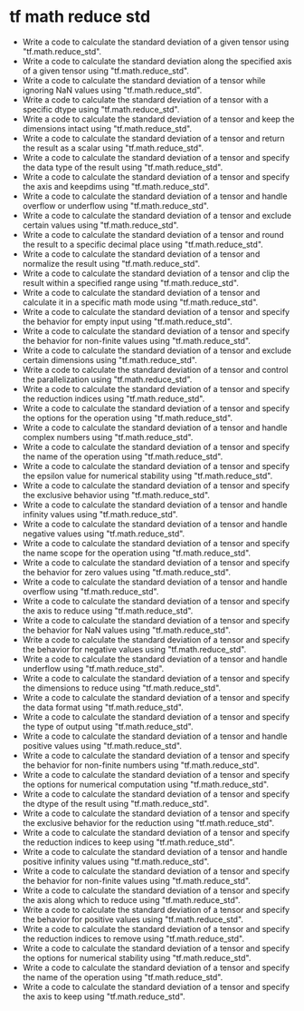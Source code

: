 # tf math reduce std

- Write a code to calculate the standard deviation of a given tensor using "tf.math.reduce_std".
- Write a code to calculate the standard deviation along the specified axis of a given tensor using "tf.math.reduce_std".
- Write a code to calculate the standard deviation of a tensor while ignoring NaN values using "tf.math.reduce_std".
- Write a code to calculate the standard deviation of a tensor with a specific dtype using "tf.math.reduce_std".
- Write a code to calculate the standard deviation of a tensor and keep the dimensions intact using "tf.math.reduce_std".
- Write a code to calculate the standard deviation of a tensor and return the result as a scalar using "tf.math.reduce_std".
- Write a code to calculate the standard deviation of a tensor and specify the data type of the result using "tf.math.reduce_std".
- Write a code to calculate the standard deviation of a tensor and specify the axis and keepdims using "tf.math.reduce_std".
- Write a code to calculate the standard deviation of a tensor and handle overflow or underflow using "tf.math.reduce_std".
- Write a code to calculate the standard deviation of a tensor and exclude certain values using "tf.math.reduce_std".
- Write a code to calculate the standard deviation of a tensor and round the result to a specific decimal place using "tf.math.reduce_std".
- Write a code to calculate the standard deviation of a tensor and normalize the result using "tf.math.reduce_std".
- Write a code to calculate the standard deviation of a tensor and clip the result within a specified range using "tf.math.reduce_std".
- Write a code to calculate the standard deviation of a tensor and calculate it in a specific math mode using "tf.math.reduce_std".
- Write a code to calculate the standard deviation of a tensor and specify the behavior for empty input using "tf.math.reduce_std".
- Write a code to calculate the standard deviation of a tensor and specify the behavior for non-finite values using "tf.math.reduce_std".
- Write a code to calculate the standard deviation of a tensor and exclude certain dimensions using "tf.math.reduce_std".
- Write a code to calculate the standard deviation of a tensor and control the parallelization using "tf.math.reduce_std".
- Write a code to calculate the standard deviation of a tensor and specify the reduction indices using "tf.math.reduce_std".
- Write a code to calculate the standard deviation of a tensor and specify the options for the operation using "tf.math.reduce_std".
- Write a code to calculate the standard deviation of a tensor and handle complex numbers using "tf.math.reduce_std".
- Write a code to calculate the standard deviation of a tensor and specify the name of the operation using "tf.math.reduce_std".
- Write a code to calculate the standard deviation of a tensor and specify the epsilon value for numerical stability using "tf.math.reduce_std".
- Write a code to calculate the standard deviation of a tensor and specify the exclusive behavior using "tf.math.reduce_std".
- Write a code to calculate the standard deviation of a tensor and handle infinity values using "tf.math.reduce_std".
- Write a code to calculate the standard deviation of a tensor and handle negative values using "tf.math.reduce_std".
- Write a code to calculate the standard deviation of a tensor and specify the name scope for the operation using "tf.math.reduce_std".
- Write a code to calculate the standard deviation of a tensor and specify the behavior for zero values using "tf.math.reduce_std".
- Write a code to calculate the standard deviation of a tensor and handle overflow using "tf.math.reduce_std".
- Write a code to calculate the standard deviation of a tensor and specify the axis to reduce using "tf.math.reduce_std".
- Write a code to calculate the standard deviation of a tensor and specify the behavior for NaN values using "tf.math.reduce_std".
- Write a code to calculate the standard deviation of a tensor and specify the behavior for negative values using "tf.math.reduce_std".
- Write a code to calculate the standard deviation of a tensor and handle underflow using "tf.math.reduce_std".
- Write a code to calculate the standard deviation of a tensor and specify the dimensions to reduce using "tf.math.reduce_std".
- Write a code to calculate the standard deviation of a tensor and specify the data format using "tf.math.reduce_std".
- Write a code to calculate the standard deviation of a tensor and specify the type of output using "tf.math.reduce_std".
- Write a code to calculate the standard deviation of a tensor and handle positive values using "tf.math.reduce_std".
- Write a code to calculate the standard deviation of a tensor and specify the behavior for non-finite numbers using "tf.math.reduce_std".
- Write a code to calculate the standard deviation of a tensor and specify the options for numerical computation using "tf.math.reduce_std".
- Write a code to calculate the standard deviation of a tensor and specify the dtype of the result using "tf.math.reduce_std".
- Write a code to calculate the standard deviation of a tensor and specify the exclusive behavior for the reduction using "tf.math.reduce_std".
- Write a code to calculate the standard deviation of a tensor and specify the reduction indices to keep using "tf.math.reduce_std".
- Write a code to calculate the standard deviation of a tensor and handle positive infinity values using "tf.math.reduce_std".
- Write a code to calculate the standard deviation of a tensor and specify the behavior for non-finite values using "tf.math.reduce_std".
- Write a code to calculate the standard deviation of a tensor and specify the axis along which to reduce using "tf.math.reduce_std".
- Write a code to calculate the standard deviation of a tensor and specify the behavior for positive values using "tf.math.reduce_std".
- Write a code to calculate the standard deviation of a tensor and specify the reduction indices to remove using "tf.math.reduce_std".
- Write a code to calculate the standard deviation of a tensor and specify the options for numerical stability using "tf.math.reduce_std".
- Write a code to calculate the standard deviation of a tensor and specify the name of the operation using "tf.math.reduce_std".
- Write a code to calculate the standard deviation of a tensor and specify the axis to keep using "tf.math.reduce_std".
